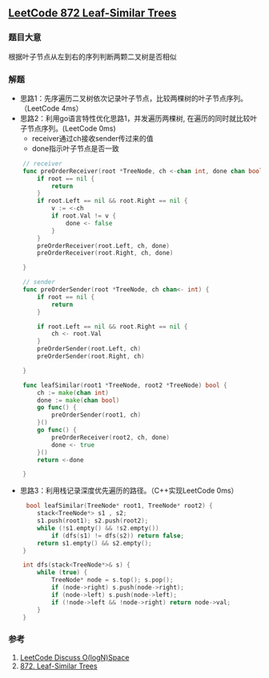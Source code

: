 ## [LeetCode 872 Leaf-Similar Trees](https://leetcode.com/problems/leaf-similar-trees/description/)


### 题目大意
根据叶子节点从左到右的序列判断两颗二叉树是否相似


### 解题
- 思路1：先序遍历二叉树依次记录叶子节点，比较两棵树的叶子节点序列。（LeetCode 4ms）
- 思路2：利用go语言特性优化思路1，并发遍历两棵树, 在遍历的同时就比较叶子节点序列。(LeetCode 0ms)
    - receiver通过ch接收sender传过来的值
    - done指示叶子节点是否一致
```Go
    // receiver
    func preOrderReceiver(root *TreeNode, ch <-chan int, done chan bool) {
        if root == nil {
            return
        }
        if root.Left == nil && root.Right == nil {
            v := <-ch
            if root.Val != v {
                done <- false
            }
        }
        preOrderReceiver(root.Left, ch, done)
        preOrderReceiver(root.Right, ch, done)

    }

    // sender
    func preOrderSender(root *TreeNode, ch chan<- int) {
        if root == nil {
            return
        }

        if root.Left == nil && root.Right == nil {
            ch <- root.Val
        }
        preOrderSender(root.Left, ch)
        preOrderSender(root.Right, ch)

    }

    func leafSimilar(root1 *TreeNode, root2 *TreeNode) bool {
        ch := make(chan int)
        done := make(chan bool)
        go func() {
            preOrderSender(root1, ch)
        }()
        go func() {
            preOrderReceiver(root2, ch, done)
            done <- true
        }()
        return <-done

    }
```
- 思路3：利用栈记录深度优先遍历的路径。（C++实现LeetCode 0ms）
``` C++
     bool leafSimilar(TreeNode* root1, TreeNode* root2) {
        stack<TreeNode*> s1 , s2;
        s1.push(root1); s2.push(root2);
        while (!s1.empty() && !s2.empty())
            if (dfs(s1) != dfs(s2)) return false;
        return s1.empty() && s2.empty();
    }

    int dfs(stack<TreeNode*>& s) {
        while (true) {
            TreeNode* node = s.top(); s.pop();
            if (node->right) s.push(node->right);
            if (node->left) s.push(node->left);
            if (!node->left && !node->right) return node->val;
        }
    }
```



### 参考
1. [LeetCode Discuss O(logN)Space](https://leetcode.com/problems/leaf-similar-trees/discuss/152329/C++JavaPython-O(logN)-Space)
2. [872. Leaf-Similar Trees](https://csxuejin.gitbooks.io/leetcode/content/algorithms/872.html)

